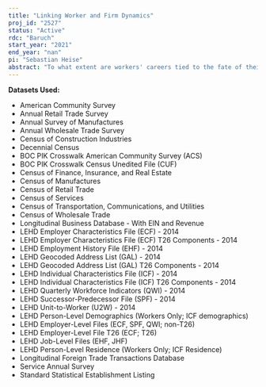 ```yaml
---
title: "Linking Worker and Firm Dynamics"
proj_id: "2527"
status: "Active"
rdc: "Baruch"
start_year: "2021"
end_year: "nan"
pi: "Sebastian Heise"
abstract: "To what extent are workers' careers tied to the fate of their employers? How does worker composition change over a firm's life cycle? And how are firms' incentives to invest and expand tied to worker dynamics? These questions are fundamental for understanding the interaction between workers and firms in the U.S. labor market. Existing studies of worker and firm heterogeneity usually take a static view of the labor market, in which the dynamics of firms (e.g., firm entry, exit, and growth) do not affect worker outcomes. Conversely, the dynamics of workers (e.g., worker transitions and life-cycle mobility patterns) do not affect firm outcomes. This project will explore the empirical relationship between worker and firm dynamics over time and space using the Longitudinal Employer-Household Dynamics (LEHD) and the Economic Census datasets of the U.S. Census Bureau. The project investigates three sets of empirical hypotheses. First, it examines how workers' attachment to their birth county and state affects their mobility and wages, and analyzes whether firms' location decisions are influenced by workers' regional attachment. Second, the project studies whether certain groups of workers benefit more from working at "high-productivity" firms than others, and whether differences in geographical or industrial mobility explain these results. Finally, the project tests whether younger employers are equally attractive to work for, conditional on pay, as old employers and analyzes to what extent employer pay and nonpay amenities determine worker attraction and retention."
---
```


**Datasets Used:**

  - American Community Survey 
  - Annual Retail Trade Survey 
  - Annual Survey of Manufactures 
  - Annual Wholesale Trade Survey 
  - Census of Construction Industries 
  - Decennial Census 
  - BOC PIK Crosswalk American Community Survey (ACS) 
  - BOC PIK Crosswalk Census Unedited File (CUF) 
  - Census of Finance, Insurance, and Real Estate 
  - Census of Manufactures 
  - Census of Retail Trade 
  - Census of Services 
  - Census of Transportation, Communications, and Utilities 
  - Census of Wholesale Trade 
  - Longitudinal Business Database - With EIN and Revenue 
  - LEHD Employer Characteristics File (ECF) - 2014 
  - LEHD Employer Characteristics File (ECF) T26 Components - 2014 
  - LEHD Employment History File (EHF) - 2014 
  - LEHD Geocoded Address List (GAL) - 2014 
  - LEHD Geocoded Address List (GAL) T26 Components - 2014 
  - LEHD Individual Characteristics File (ICF) - 2014 
  - LEHD Individual Characteristics File (ICF) T26 Components - 2014 
  - LEHD Quarterly Workforce Indicators (QWI) - 2014 
  - LEHD Successor-Predecessor File (SPF) - 2014 
  - LEHD Unit-to-Worker (U2W) - 2014 
  - LEHD Person-Level Demographics (Workers Only; ICF demographics) 
  - LEHD Employer-Level Files (ECF, SPF, QWI; non-T26) 
  - LEHD Employer-Level File T26 (ECF; T26) 
  - LEHD Job-Level Files (EHF, JHF) 
  - LEHD Person-Level Residence (Workers Only; ICF Residence) 
  - Longitudinal Foreign Trade Transactions Database 
  - Service Annual Survey 
  - Standard Statistical Establishment Listing 

